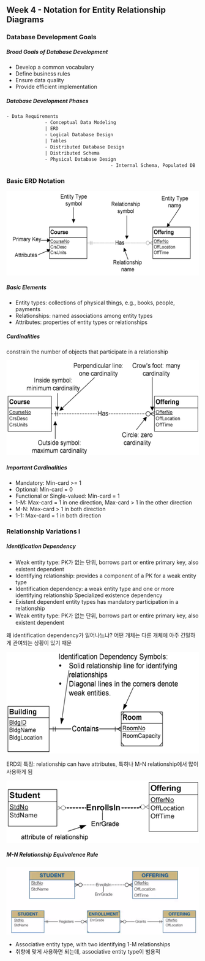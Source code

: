 ## Week 4 - Notation for Entity Relationship Diagrams

### Database Development Goals

##### Broad Goals of Database Development
- Develop a common vocabulary
- Define business rules
- Ensure data quality
- Provide efficient implementation

##### Database Development Phases
```
- Data Requirements
              - Conceptual Data Modeling
              | ERD
              - Logical Database Design
              | Tables
              - Distributed Database Design
              | Distributed Schema
              - Physical Database Design
                                      - Internal Schema, Populated DB
```


### Basic ERD Notation

![](images/week4-1-erd-1.png)

##### Basic Elements
- Entity types: collections of physical things, e.g., books, people, payments
- Relationships: named associations among entity types
- Attributes: properties of entity types or relationships

##### Cardinalities
constrain the number of objects that participate in a relationship

![](images/week4-1-erd-2.png)

##### Important Cardinalities
- Mandatory: Min-card >= 1
- Optional: Min-card = 0
- Functional or Single-valued: Min-card = 1
- 1-M: Max-card = 1 in one direction, Max-card > 1 in the other direction
- M-N: Max-card > 1 in both direction
- 1-1: Max-card = 1 in both direction


### Relationship Variations I

##### Identification Dependency

- Weak entity type: PK가 없는 단위, borrows part or entire primary key, also existent dependent
- Identifying relationship: provides a component of a PK for a weak entity type
- Identification dependency: a weak entity type and one or more identifying relationship
  Specialized existence dependency
- Existent dependent entity types has mandatory participation in a relationship
- Weak entity type: PK가 없는 단위, borrows part or entire primary key, also existent dependent

왜 identification dependency가 일어나느냐? 어떤 개체는 다른 개체에 아주 긴밀하게 관여되는 상황이 있기 때문

![](images/week4-1-identification-dependency.png)

ERD의 특징: relationship can have attributes, 특히나 M-N relationship에서 많이 사용하게 됨

![](images/week4-1-m-n-relationship-with-attributes.png)

##### M-N Relationship Equivalence Rule

![](images/week4-1-m-n-relationship-equivalence-rule.png)

- Associative entity type, with two identifying 1-M relationships
- 취향에 맞게 사용하면 되는데, associative entity type이 범용적
